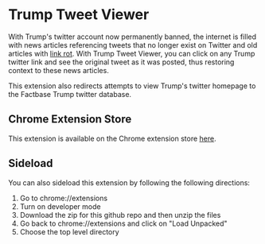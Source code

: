 # Trump Tweet Viewer

With Trump's twitter account now permanently banned, the internet is filled with news articles referencing tweets that no longer exist on Twitter and old articles with [link rot](https://www.theverge.com/2021/1/9/22222371/trump-ban-twitter-link-rot-embedded-dead-posts). 
With Trump Tweet Viewer, you can click on any Trump twitter link and see the original tweet as it was posted, thus restoring context to these news articles. 

This extension also redirects attempts to view Trump's twitter homepage to the Factbase Trump twitter database.

## Chrome Extension Store

This extension is available on the Chrome extension store [here](https://chrome.google.com/webstore/detail/trump-tweet-viewer/cfimfefnjbkphfjbhhblnppejfkkgcef?hl=en).

## Sideload

You can also sideload this extension by following the following directions:

1. Go to chrome://extensions
2. Turn on developer mode
3. Download the zip for this github repo and then unzip the files
4. Go back to chrome://extensions and click on "Load Unpacked"
5. Choose the top level directory
